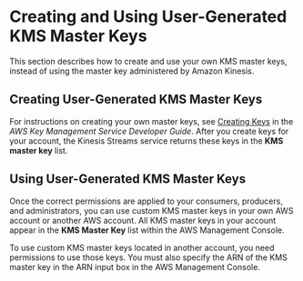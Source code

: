 # Creating and Using User\-Generated KMS Master Keys<a name="creating-using-sse-master-keys"></a>

This section describes how to create and use your own KMS master keys, instead of using the master key administered by Amazon Kinesis\.

## Creating User\-Generated KMS Master Keys<a name="creating-sse-master-keys"></a>

For instructions on creating your own master keys, see [Creating Keys](http://docs.aws.amazon.com/kms/latest/developerguide/create-keys.html) in the *AWS Key Management Service Developer Guide*\. After you create keys for your account, the Kinesis Streams service returns these keys in the **KMS master key** list\.

## Using User\-Generated KMS Master Keys<a name="using-sse-master-keys"></a>

Once the correct permissions are applied to your consumers, producers, and administrators, you can use custom KMS master keys in your own AWS account or another AWS account\. All KMS master keys in your account appear in the **KMS Master Key** list within the AWS Management Console\.

To use custom KMS master keys located in another account, you need permissions to use those keys\. You must also specify the ARN of the KMS master key in the ARN input box in the AWS Management Console\.